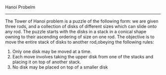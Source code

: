 Hanoi Probelm
____
The Tower of Hanoi problem is a puzzle of the following form: we are given three rods, and a collection of disks of different sizes which can slide onto any rod. The puzzle starts with the disks in a stack in a conical shape owning to their ascending ordering of size on one rod. The objective is to move the entire stack of disks to another rod,obeying the following rules:
1. Only one disk may be moved at a time.
2. Each move involves taking the upper disk from one of the stacks and placing it
on top of another stack.
3. No disk may be placed on top of a smaller disk
